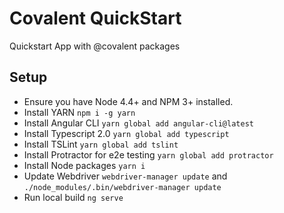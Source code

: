 # Covalent QuickStart

Quickstart App with @covalent packages

## Setup

* Ensure you have Node 4.4+ and NPM 3+ installed.
* Install YARN `npm i -g yarn`
* Install Angular CLI `yarn global add angular-cli@latest`
* Install Typescript 2.0 `yarn global add typescript`
* Install TSLint `yarn global add tslint`
* Install Protractor for e2e testing `yarn global add protractor`
* Install Node packages `yarn i`
* Update Webdriver `webdriver-manager update` and `./node_modules/.bin/webdriver-manager update`
* Run local build `ng serve`
